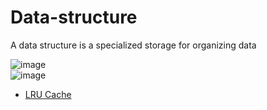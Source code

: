 # Data-structure
A data structure is a specialized storage for organizing data

![image](https://user-images.githubusercontent.com/67142421/150480272-cd951a37-a622-4659-b218-abd3ede10362.png)<br>
![image](https://user-images.githubusercontent.com/67142421/150480685-9ff30783-cc63-45a2-a027-ac996e58ab5e.png)<br>

- [LRU Cache](https://github.com/vacu9708/Algorithm/blob/main/Algorithm%20traning/Leetcode/medium/LRU%20Cache.md)
